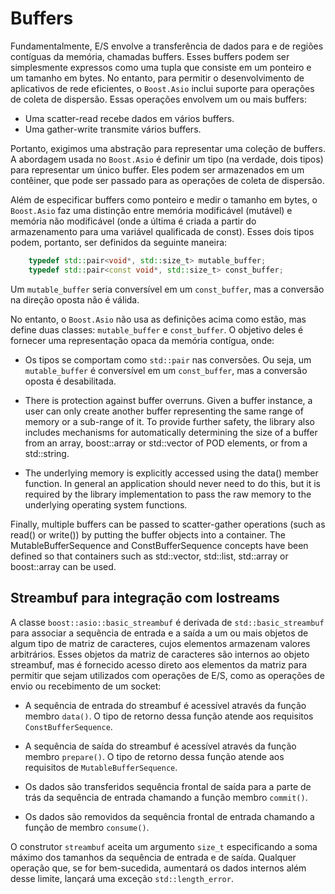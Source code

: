 # Buffers

Fundamentalmente, E/S envolve a transferência de dados para e de regiões contíguas da memória, chamadas buffers. Esses buffers podem ser simplesmente expressos como uma tupla que consiste em um ponteiro e um tamanho em bytes. No entanto, para permitir o desenvolvimento de aplicativos de rede eficientes, o `Boost.Asio` inclui suporte para operações de coleta de dispersão. Essas operações envolvem um ou mais buffers:

* Uma scatter-read recebe dados em vários buffers.
* Uma gather-write transmite vários buffers.

Portanto, exigimos uma abstração para representar uma coleção de buffers. A abordagem usada no `Boost.Asio` é definir um tipo (na verdade, dois tipos) para representar um único buffer. Eles podem ser armazenados em um contêiner, que pode ser passado para as operações de coleta de dispersão.

Além de especificar buffers como ponteiro e medir o tamanho em bytes, o `Boost.Asio` faz uma distinção entre memória modificável (mutável) e memória não modificável (onde a última é criada a partir do armazenamento para uma variável qualificada de const). Esses dois tipos podem, portanto, ser definidos da seguinte maneira:

```cpp
    typedef std::pair<void*, std::size_t> mutable_buffer;
    typedef std::pair<const void*, std::size_t> const_buffer;
```

Um `mutable_buffer` seria conversível em um `const_buffer`, mas a conversão na direção oposta não é válida.

No entanto, o `Boost.Asio` não usa as definições acima como estão, mas define duas classes: `mutable_buffer` e `const_buffer`. O objetivo deles é fornecer uma representação opaca da memória contígua, onde:

* Os tipos se comportam como `std::pair` nas conversões. Ou seja, um `mutable_buffer` é conversível em um `const_buffer`, mas a conversão oposta é desabilitada.

* There is protection against buffer overruns. Given a buffer instance, a user can only create another buffer representing the same range of memory or a sub-range of it. To provide further safety, the library also includes mechanisms for automatically determining the size of a buffer from an array, boost::array or std::vector of POD elements, or from a std::string.

* The underlying memory is explicitly accessed using the data() member function. In general an application should never need to do this, but it is required by the library implementation to pass the raw memory to the underlying operating system functions.

Finally, multiple buffers can be passed to scatter-gather operations (such as read() or write()) by putting the buffer objects into a container. The MutableBufferSequence and ConstBufferSequence concepts have been defined so that containers such as std::vector, std::list, std::array or boost::array can be used.

## Streambuf para integração com Iostreams

A classe `boost::asio::basic_streambuf` é derivada de `std::basic_streambuf` para associar a sequência de entrada e a saída a um ou mais objetos de algum tipo de matriz de caracteres, cujos elementos armazenam valores arbitrários. Esses objetos da matriz de caracteres são internos ao objeto streambuf, mas é fornecido acesso direto aos elementos da matriz para permitir que sejam utilizados com operações de E/S, como as operações de envio ou recebimento de um socket:

* A sequência de entrada do streambuf é acessível através da função membro `data()`. O tipo de retorno dessa função atende aos requisitos `ConstBufferSequence`.

* A sequência de saída do streambuf é acessível através da função membro `prepare()`. O tipo de retorno dessa função atende aos requisitos de `MutableBufferSequence`.

* Os dados são transferidos sequência frontal de saída para a parte de trás da sequência de entrada chamando a função membro `commit()`.

* Os dados são removidos da sequência frontal de entrada chamando a função de membro `consume()`.

O construtor `streambuf` aceita um argumento `size_t` especificando a soma máximo dos tamanhos da sequência de entrada e de saída. Qualquer operação que, se for bem-sucedida, aumentará os dados internos além desse limite, lançará uma exceção `std::length_error`.